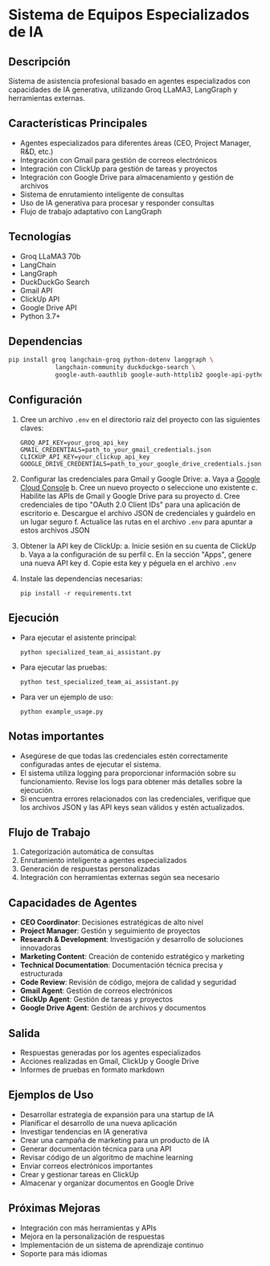 # Sistema de Equipos Especializados de IA

## Descripción
Sistema de asistencia profesional basado en agentes especializados con capacidades de IA generativa, utilizando Groq LLaMA3, LangGraph y herramientas externas.

## Características Principales
- Agentes especializados para diferentes áreas (CEO, Project Manager, R&D, etc.)
- Integración con Gmail para gestión de correos electrónicos
- Integración con ClickUp para gestión de tareas y proyectos
- Integración con Google Drive para almacenamiento y gestión de archivos
- Sistema de enrutamiento inteligente de consultas
- Uso de IA generativa para procesar y responder consultas
- Flujo de trabajo adaptativo con LangGraph

## Tecnologías
- Groq LLaMA3 70b
- LangChain
- LangGraph
- DuckDuckGo Search
- Gmail API
- ClickUp API
- Google Drive API
- Python 3.7+

## Dependencias
```bash
pip install groq langchain-groq python-dotenv langgraph \
             langchain-community duckduckgo-search \
             google-auth-oauthlib google-auth-httplib2 google-api-python-client
```

## Configuración
1. Cree un archivo `.env` en el directorio raíz del proyecto con las siguientes claves:
   ```
   GROQ_API_KEY=your_groq_api_key
   GMAIL_CREDENTIALS=path_to_your_gmail_credentials.json
   CLICKUP_API_KEY=your_clickup_api_key
   GOOGLE_DRIVE_CREDENTIALS=path_to_your_google_drive_credentials.json
   ```

2. Configurar las credenciales para Gmail y Google Drive:
   a. Vaya a [Google Cloud Console](https://console.cloud.google.com/)
   b. Cree un nuevo proyecto o seleccione uno existente
   c. Habilite las APIs de Gmail y Google Drive para su proyecto
   d. Cree credenciales de tipo "OAuth 2.0 Client IDs" para una aplicación de escritorio
   e. Descargue el archivo JSON de credenciales y guárdelo en un lugar seguro
   f. Actualice las rutas en el archivo `.env` para apuntar a estos archivos JSON

3. Obtener la API key de ClickUp:
   a. Inicie sesión en su cuenta de ClickUp
   b. Vaya a la configuración de su perfil
   c. En la sección "Apps", genere una nueva API key
   d. Copie esta key y péguela en el archivo `.env`

4. Instale las dependencias necesarias:
   ```
   pip install -r requirements.txt
   ```

## Ejecución
- Para ejecutar el asistente principal:
  ```
  python specialized_team_ai_assistant.py
  ```
- Para ejecutar las pruebas:
  ```
  python test_specialized_team_ai_assistant.py
  ```
- Para ver un ejemplo de uso:
  ```
  python example_usage.py
  ```

## Notas importantes
- Asegúrese de que todas las credenciales estén correctamente configuradas antes de ejecutar el sistema.
- El sistema utiliza logging para proporcionar información sobre su funcionamiento. Revise los logs para obtener más detalles sobre la ejecución.
- Si encuentra errores relacionados con las credenciales, verifique que los archivos JSON y las API keys sean válidos y estén actualizados.

## Flujo de Trabajo
1. Categorización automática de consultas
2. Enrutamiento inteligente a agentes especializados
3. Generación de respuestas personalizadas
4. Integración con herramientas externas según sea necesario

## Capacidades de Agentes
- **CEO Coordinator**: Decisiones estratégicas de alto nivel
- **Project Manager**: Gestión y seguimiento de proyectos
- **Research & Development**: Investigación y desarrollo de soluciones innovadoras
- **Marketing Content**: Creación de contenido estratégico y marketing
- **Technical Documentation**: Documentación técnica precisa y estructurada
- **Code Review**: Revisión de código, mejora de calidad y seguridad
- **Gmail Agent**: Gestión de correos electrónicos
- **ClickUp Agent**: Gestión de tareas y proyectos
- **Google Drive Agent**: Gestión de archivos y documentos

## Salida
- Respuestas generadas por los agentes especializados
- Acciones realizadas en Gmail, ClickUp y Google Drive
- Informes de pruebas en formato markdown

## Ejemplos de Uso
- Desarrollar estrategia de expansión para una startup de IA
- Planificar el desarrollo de una nueva aplicación
- Investigar tendencias en IA generativa
- Crear una campaña de marketing para un producto de IA
- Generar documentación técnica para una API
- Revisar código de un algoritmo de machine learning
- Enviar correos electrónicos importantes
- Crear y gestionar tareas en ClickUp
- Almacenar y organizar documentos en Google Drive

## Próximas Mejoras
- Integración con más herramientas y APIs
- Mejora en la personalización de respuestas
- Implementación de un sistema de aprendizaje continuo
- Soporte para más idiomas
